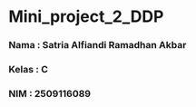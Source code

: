 # Mini_project_2_DDP

### Nama : Satria Alfiandi Ramadhan Akbar  ###
### Kelas : C ###
### NIM : 2509116089 ###


